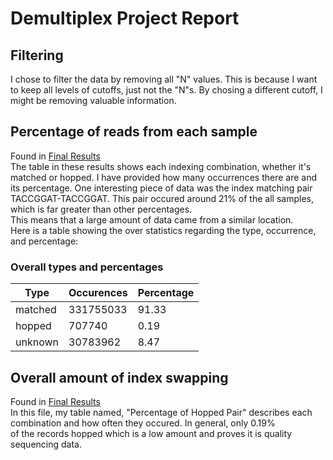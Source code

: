 # Demultiplex Project Report


## Filtering
I chose to filter the data by removing all "N" values. This is because I want to keep all levels of cutoffs, just not the "N"s.
By chosing a different cutoff, I might be removing valuable information.


## Percentage of reads from each sample
Found in [Final Results](https://github.com/roel1289/Demultiplex/blob/master/Assignment-the-third/finalResults.md)  
The table in these results shows each indexing combination, whether it's matched or hopped. I have provided how many occurrences there are and its percentage. 
One interesting piece of data was the index matching pair TACCGGAT-TACCGGAT. This pair occured around 21% of the all samples, which is far greater than other percentages.  
This means that a large amount of data came from a similar location.  
Here is a table showing the over statistics regarding the type, occurrence, and percentage: 
### Overall types and percentages
|Type|Occurences|Percentage|
|---|---|---|
|matched|331755033|91.33|
hopped|707740|0.19
unknown|30783962|8.47 

## Overall amount of index swapping
Found in [Final Results](https://github.com/roel1289/Demultiplex/blob/master/Assignment-the-third/finalResults.md)  
In this file, my table named, "Percentage of Hopped Pair" describes each combination and how often they occured. In general, only 0.19%  
of the records hopped which is a low amount and proves it is quality sequencing data.  
